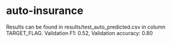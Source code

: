 # auto-insurance

Results can be found in results/test_auto_predicted.csv in column TARGET_FLAG. 
Validation F1: 0.52, Validation accuracy: 0.80 
